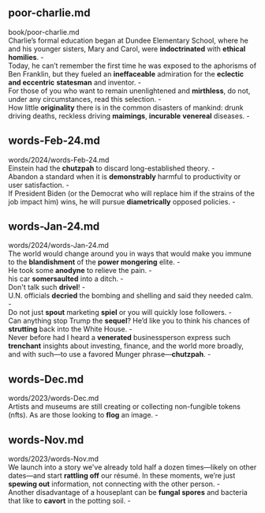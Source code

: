 ## poor-charlie.md ##  
book/poor-charlie.md  
Charlie’s formal education began at Dundee Elementary School, where he and his younger sisters, Mary and Carol, were **indoctrinated** with **ethical homilies**. -  
Today, he can’t remember the first time he was exposed to the aphorisms of Ben Franklin, but they fueled an **ineffaceable** admiration for the **eclectic and eccentric** **statesman** and inventor. -  
For those of you who want to remain unenlightened and **mirthless**, do not, under any circumstances, read this selection. -  
How little **originality** there is in the common disasters of mankind: drunk driving deaths, reckless driving **maimings**, **incurable** **venereal** diseases. -  

## words-Feb-24.md ##  
words/2024/words-Feb-24.md  
Einstein had the **chutzpah** to discard long-established theory. -  
Abandon a standard when it is **demonstrably** harmful to productivity or user satisfaction. -  
If President Biden (or the Democrat who will replace him if the strains of the job impact him) wins, he will pursue **diametrically** opposed policies. -  

## words-Jan-24.md ##  
words/2024/words-Jan-24.md  
The world would change around you in ways that would make you immune to the **blandishment** of the **power mongering** elite. -  
He took some **anodyne** to relieve the pain. -  
his car **somersaulted** into a ditch. -  
Don't talk such **drivel**! -  
U.N. officials **decried** the bombing and shelling and said they needed calm. -  
Do not just **spout** marketing **spiel** or you will quickly lose followers. -  
Can anything stop Trump the **sequel**? He’d like you to think his chances of **strutting** back into the White House. -  
Never before had I heard a **venerated** businessperson express such **trenchant** insights about investing, finance, and the world more broadly, and with such—to use a favored Munger phrase—**chutzpah**. -  

## words-Dec.md ##  
words/2023/words-Dec.md  
Artists and museums are still creating or collecting non-fungible tokens (nfts). As are those looking to **flog** an image. -  

## words-Nov.md ##  
words/2023/words-Nov.md  
We launch into a story we've already told half a dozen times—likely on other dates—and start **rattling off** our résumé. In these moments, we’re just **spewing out** information, not connecting with the other person. -  
Another disadvantage of a houseplant can be **fungal spores** and bacteria that like to **cavort** in the potting soil. -  
